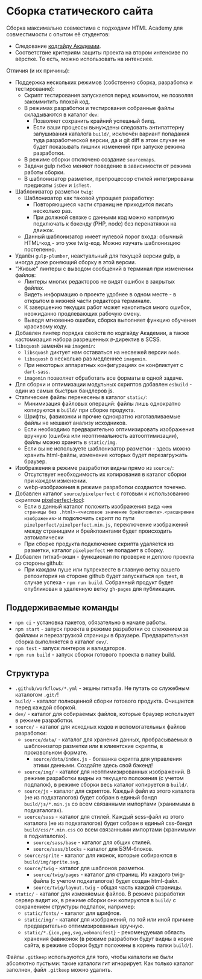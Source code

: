 # Сборка статического сайта

Сборка максимально совместима с подходами HTML Academy для совместимости с опытом её студентов:

- Следование [кодгайду Академии](https://codeguide.academy).
- Соответствие критериям защиты проекта на втором интенсиве по вёрстке. То есть, можно использовать на интенсиее.

Отличия (и их причины):

- Поддержка нескольких режимов (собственно сборка, разработка и тестирование):
  - Скрипт тестирования запускается перед коммитом, не позволяя закоммитить плохой код.
  - В режимах разработки и тестирования собранные файлы складываются в каталог `dev`:
    - Позволяет сохранить крайний успешный билд.
    - Если ваши процессы вынуждены следовать антипаттерну запушивания каталога `build/`, исключён вариант попадания туда разработческой версии, да и git diff в этом случае не будет показывать лишних изменений при запуске режима разработки.
  - В режиме сборки отключено создание `sourcemaps`.
  - Задачи gulp гибко меняют поведение в зависимости от режима работы сборки.
  - В шаблонизатор разметки, препроцессор стилей интегрированы предикаты `isDev` и `isTest`.
- Шаблонизатор разметки `twig`:
  - Шаблонизатор как таковой упрощает разработку:
    - Повторяющиеся части страниц не приходится писать несколько раз.
    - При должной связке с данными код можно напрямую подключать к бэкенду (PHP, node) без перенатяжки на движок.
  - Данный шаблонизатор имеет нулевой порог входа: обычный HTML-код - это уже twig-код. Можно изучать шаблонизцию постепенно.
- Удалён `gulp-plumber`, неактуальный для текущей версии gulp, а иногда даже роняющий сборку в этой версии.
- "Живые" линтеры с выводом сообщений в терминал при изменении файлов:
  - Линтеры многих редакторов не видят ошибок в закрытых файлах.
  - Видеть информацию о проекте удобнее в одном месте - в открытом в нижней части редактора терминале.
  - К завершению текущих работ может накопиться много ошибок, неожиданно продлевающих рабочую смену.
  - Выводя мгновенно ошибки, сборка выполняет функцию обучения красивому коду.
- Добавлен линтер порядка свойств по кодгайду Академии, а также кастомизация набора разрешенных `@`-директив в SCSS.
- `libsquosh` заменён на `imagemin`:
  - `libsquosh` диктует нам оставаться на несвежей версии `node`.
  - `libsquosh` в несколько раз медленнее `imagemin`.
  - При некоторых аппаратных конфигурациях он конфликтует с `dart-sass`.
  - `imagemin` позволяет обработать все форматы в одной задаче.
- Для сборки и оптимизации модульных скриптов добавлен `esbuild` - один из самых быстрых бандлеров js.
- Статические файлы перенесены в каталог `static/`:
  - Минимизация файловых операций: файлы лишь однократно копируются в `build/` при сборке продукта.
  - Шрифты, фавиконки и прочие однократно изготавливаемые файлы не мешают анализу исходников.
  - Если необходимо предварительно оптимизировать изображения вручную (ошибка или неоптимальность автооптимизации), файлы можно хранить в `static/img`.
  - Если вы не используете шаблонизатор разметки - здесь можно хранить html-файлы, изменение которых будет перезагружать браузер.
- Изображения в режиме разработки видны прямо из `source/`:
  - Отсутствует необходимость их копирования в каталог сборки при каждом изменении.
  - webp-изображения в режиме разработки создаются точечно.
- Добавлен каталог `source/pixelperfect` с готовым к использованию скриптом [pixelperfect-tool](https://www.npmjs.com/package/pixelperfect-tool):
  - Если в данный каталог положить изображения вида `<имя страницы без .html>-<числовое значение брейкпоинта>.<расширение изображения>` и подключить скрипт по пути `pixelperfect/pixelperfect.min.js`, переключение изображений между страницами и брейкпоинтами будет происходить автоматически
  - При сборке продукта подключение скрипта удаляется из разметки, каталог `pixelperfect` не попадает в сборку.
- Добавлен гитхаб-экшн - функционал по проверке и деплою проекта со стороны github:
  - При каждом пуше или пулреквесте в главную ветку вашего репозитория на стороне github будет запускаться `npm test`, в случае успеха - `npm run build`. Собранный продукт будет опубликован в удаленную ветку `gh-pages` для публикации.

## Поддерживаемые команды

- `npm ci` - установка пакетов, обязательно в начале работы.
- `npm start` - запуск проекта в режиме разработки со слежением за файлами и перезагрузкой страницы в браузере. Предварительная сборка выполняется в каталог `dev/`.
- `npm test` - запуск линтеров и валидаторов.
- `npm run build` - запуск сборки готового проекта в папку build.

## Структура

- `.github/workflows/*.yml` - экшны гитхаба. Не путать со служебным каталогом `.git/`!
- `build/` - каталог полноценной сборки готового продукта. Очищается перед каждой сборкой.
- `dev/` - каталог для собираемых файлов, которые браузер использует в режиме разработки.
- `source/` - каталог для исходных кодов и вспомогательных файлов разработки:
  - `source/data/` - каталог для хранения данных, пробрасываемых в шаблонизатор разметки или в клиентские скрипты, в произвольном формате.
    - `source/data/index.js` - болванка скрипта для управления этими данными. Создайте здесь свой бэкенд!
  - `source/img/` - каталог для неоптимизированных изображений. В режиме разработки видны из текущего положения (с учетом подпапок), в режиме сборки весь каталог копируется в `build/`.
  - `source/js` - каталог для скриптов. Каждый файл из этого каталога (не из подкаталогов) будет собран в единый бандл `build/js/*.min.js` со всем связанными импортами (хранимыми в подкаталогах).
  - `source/sass` - каталог для стилей. Каждый scss-файл из этого каталога (не из подкаталогов) будет собран в единый css-бандл `build/css/*.min.css` со всем связанными импортами (хранимыми в подкаталогах).
    - `source/sass/base` - каталог для общих стилей.
    - `source/sass/blocks` - каталог для БЭМ-блоков.
  - `source/sprite` - каталог для иконок, которые собираются в `build/img/sprite.svg`.
  - `source/twig` - каталог для шаблонов разметки.
    - `source/twig/pages` - каталог для страниц. Из каждого twig-файла (с учетом подкаталогов) будет создан html-файл.
    - `source/twig/layout.twig` - общая часть каждой страницы.
- `static/` - каталог для изменяемых файлов. В режиме разработки сервер видит их, в режиме сборки они копируются в `build/` с сохранением структуры подпапок, например:
  - `static/fonts/` - каталог для шрифтов.
  - `static/img/` - каталог для изображений, по той или иной причине предварительно оптимизированных вручную.
  - `static/*.{ico,png,svg,webmanifest}` - рекомендуемая область хранения фавиконок (в режиме разработки будут видны в корне сайта, в режиме сборки будут положены в корень папки `build/`).

Файлы `.gitkeep` используются для того, чтобы каталоги не были абсолютно пустыми: такие каталоги гит игнорирует. Как только каталог заполнен, файл `.gitkeep` можно удалить.
